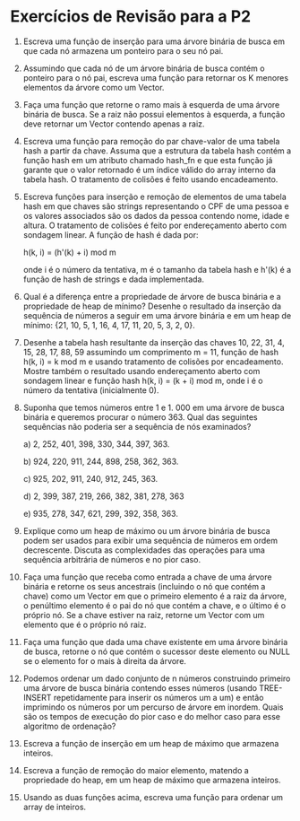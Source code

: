 
# Exercícios de Revisão para a P2

1. Escreva uma função de inserção para uma árvore binária de busca em que cada nó armazena um ponteiro para o seu nó pai. 

1. Assumindo que cada nó de um árvore binária de busca contém o ponteiro para o nó pai, escreva uma função para retornar os K menores elementos da árvore como um Vector. 

1. Faça uma função que retorne o ramo mais à esquerda de uma árvore binária de busca. Se a raiz não possui elementos à esquerda, a função deve retornar um Vector contendo apenas a raiz. 

1. Escreva uma função para remoção do par chave-valor de uma tabela hash a partir da chave. Assuma que a estrutura da tabela hash contém a função hash em um atributo chamado hash_fn e que esta função já garante que o valor retornado é um índice válido do array interno da tabela hash. O tratamento de colisões é feito usando encadeamento. 

1. Escreva funções para inserção e remoção de elementos de uma tabela hash em que chaves são strings representando o CPF de uma pessoa e os valores associados são os dados da pessoa contendo nome, idade e altura. O tratamento de colisões é feito por endereçamento aberto com sondagem linear. A função de hash é dada por: 

	h(k, i) = (h'(k) + i) mod m

	onde i é o número da tentativa, m é o tamanho da tabela hash e h'(k) é a função de hash de strings e dada implementada. 
		
1. Qual é a diferença entre a propriedade de árvore de busca binária e a propriedade de heap de mínimo? Desenhe o resultado da inserção da sequência de números a seguir em uma árvore binária e em um heap de mínimo: {21, 10, 5, 1,  16, 4, 17, 11, 20, 5, 3, 2, 0}.

1. Desenhe a tabela hash resultante da inserção das chaves 10, 22, 31, 4, 15, 28, 17, 88, 59 assumindo um comprimento m = 11, função de hash h(k, i) = k mod m e usando tratamento de colisões por encadeamento. Mostre também o resultado usando endereçamento aberto com sondagem linear e função hash h(k, i) = (k + i) mod m, onde i é o número da tentativa (inicialmente 0).  

1. Suponha que temos números entre 1 e 1. 000 em uma árvore de busca binária e queremos procurar o número 363. Qual das seguintes sequências não poderia ser a sequência de nós examinados?

	a) 2, 252, 401, 398, 330, 344, 397, 363.

 	b) 924, 220, 911, 244, 898, 258, 362, 363.
	
 	c) 925, 202, 911, 240, 912, 245, 363.
	
 	d) 2, 399, 387, 219, 266, 382, 381, 278, 363
	
 	e) 935, 278, 347, 621, 299, 392, 358, 363.

1. Explique como um heap de máximo ou um árvore binária de busca podem ser usados para exibir uma sequência de números em ordem decrescente. Discuta as complexidades das operações para uma sequência arbitrária de números e no pior caso. 

1. Faça uma função que receba como entrada a chave de uma árvore binária e retorne os seus ancestrais (incluindo o nó que contém a chave) como um Vector em que o primeiro elemento é a raiz da árvore, o penúltimo elemento é o pai do nó que contém a chave, e o último é o próprio nó. Se a chave estiver na raiz, retorne um Vector com um elemento que é o próprio nó raiz.  

1. Faça uma função que dada uma chave existente em uma árvore binária de busca, retorne o nó que contém o sucessor deste elemento ou NULL se o elemento for o mais à direita da árvore. 

1. Podemos ordenar um dado conjunto de n números construindo primeiro uma árvore de busca binária contendo esses números (usando TREE-INSERT repetidamente para inserir os números um a um) e então imprimindo os números por um percurso de árvore em in​ordem. Quais são os tempos de execução do pior caso e do melhor caso para esse algoritmo de ordenação?

1. Escreva a função de inserção em um heap de máximo que armazena inteiros. 

1. Escreva a função de remoção do maior elemento, matendo a propriedade do heap, em um heap de máximo que armazena inteiros.

1.  Usando as duas funções acima, escreva uma função para ordenar um array de inteiros. 
